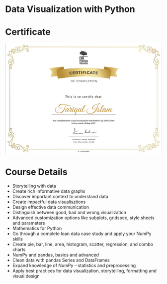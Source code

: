 # Data Visualization with Python

# Certificate
![Screenshot](Certificate.jpg)

# Course Details
- Storytelling with data
- Create rich informative data graphs
- Discover important context to understand data
- Create impactful data visualisztions
- Design effective data communication
- Distinguish between good, bad and wrong visualization
- Advanced customization options like subplots, gridspec, style sheets and parameters
- Mathematics for Python
- Go through a complete loan data case study and apply your NumPy skills
- Create pie, bar, line, area, histogram, scatter, regression, and combo charts
- NumPy and pandas, basics and advanced
- Clean data with pandas Series and DataFrames
- Expand knowledge of NumPy – statistics and preprocessing
- Apply best practices for data visualization, storytelling, formatting and visual design
